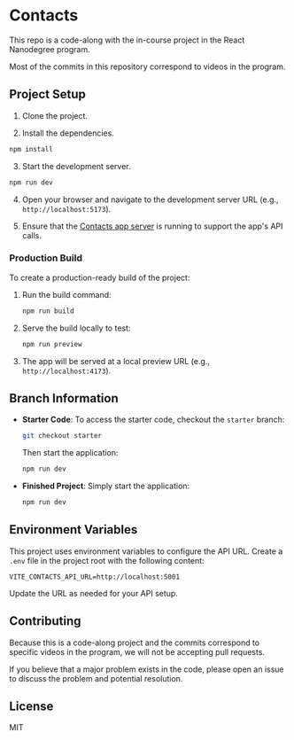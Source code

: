 # Contacts

This repo is a code-along with the in-course project in the React Nanodegree program.

Most of the commits in this repository correspond to videos in the program.

## Project Setup

1. Clone the project.

2. Install the dependencies.

```bash
npm install
```

3. Start the development server.

```bash
npm run dev
```

4. Open your browser and navigate to the development server URL (e.g., `http://localhost:5173`).

5. Ensure that the [Contacts app server](https://github.com/udacity/reactnd-contacts-server2) is running to support the app's API calls.

### Production Build

To create a production-ready build of the project:

1. Run the build command:
   ```bash
   npm run build
   ```
2. Serve the build locally to test:
   ```bash
   npm run preview
   ```
3. The app will be served at a local preview URL (e.g., `http://localhost:4173`).

## Branch Information

- **Starter Code**: To access the starter code, checkout the `starter` branch:
  ```bash
  git checkout starter
  ```
  Then start the application:
  ```bash
  npm run dev
  ```

- **Finished Project**: Simply start the application:
  ```bash
  npm run dev
  ```

## Environment Variables

This project uses environment variables to configure the API URL. Create a `.env` file in the project root with the following content:

```env
VITE_CONTACTS_API_URL=http://localhost:5001
```

Update the URL as needed for your API setup.

## Contributing

Because this is a code-along project and the commits correspond to specific videos in the program, we will not be accepting pull requests.

If you believe that a major problem exists in the code, please open an issue to discuss the problem and potential resolution.

## License

MIT

